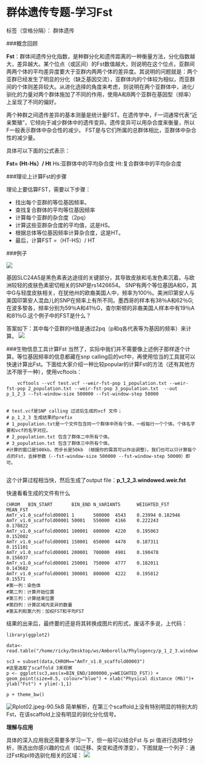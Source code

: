 # 群体遗传专题-学习Fst 
标签（空格分隔）： 群体遗传

###概念回顾

**Fst**：群体间遗传分化指数，是种群分化和遗传距离的一种衡量方法，分化指数越大，差异越大。某个位点（或区间）的Fst数值越大，则说明在这个位点，亚群间两两个体的平均差异度要大于亚群内两两个体的差异度。其说明的问题就是：两个亚群已经发生了明显的分化（缺乏基因交流），亚群体内的个体较为相似，而亚群间的个体则差异较大。从进化选择的角度来考虑，则说明在两个亚群体中，进化/驯化的力量对两个群体施加了不同的作用，使用A和B两个亚群在基因型（频率）上呈现了不同的偏好。




两个种群之间遗传差异的基本测量是统计量FST。在遗传学中，F一词通常代表“近亲繁殖”，它倾向于减少群体中的遗传变异。遗传变异可以用杂合度来衡量，所以F一般表示群体中杂合性的减少。 FST是与它们所属的总群体相比，亚群体中杂合性的减少量。



具体可以下面的公式表示：

**Fst= (Ht-Hs）/ Ht**
Hs:亚群体中的平均杂合度
Ht:复合群体中的平均杂合度

###理论上计算Fst的步骤

理论上要估算FST，需要以下步骤：


 - 找出每个亚群的等位基因频率。
 - 查找复合群体的平均等位基因频率
 - 计算每个亚群的杂合度（2pq）
 - 计算这些亚群杂合度的平均值，这是HS。
 - 根据总体等位基因频率计算杂合度，这是HT。
 - 最后，计算FST =（HT-HS）/ HT

###例子

![][1]


基因SLC24A5是黑色素表达途径的关键部分，其导致皮肤和毛发色素沉着。与欧洲较轻的皮肤色素密切相关的SNP是rs1426654。 SNP有两个等位基因A和G，其中G与轻度皮肤相关，在犹他州的欧裔美国人中，频率为100％。美洲印第安人与美国印第安人混血儿的SNP在频率上有所不同。墨西哥的样本有38％A和62％G;在波多黎各，频率分别为59％A和41％G，查尔斯顿的非裔美国人样本中有19％A和81％G.这个例子中的FST是什么？

答案如下：其中每个亚群的H值是通过2pq（p和q各代表等为基因的频率）来计算。
![][2]

###生物信息工具计算Fst
当然了，实际中我们并不需要像上述例子那样逐个计算。等位基因频率的信息都藏在snp calling后的vcf中，再使用恰当的工具就可以快速计算出Fst。下面给大家介绍一种比较popular的计算Fst的方法（还有其他方法不限于一种），使用vcftools：

```
    vcftools --vcf test.vcf --weir-fst-pop 1_population.txt --weir-fst-pop 2_population.txt --weir-fst-pop 3_population.txt  --out p_1_2_3 --fst-window-size 500000 --fst-window-step 50000


# test.vcf是SNP calling 过滤后生成的vcf 文件；
# p_1_2_3 生成结果的prefix
# 1_population.txt是一个文件包含同一个群体中所有个体，一般每行一个个体。个体名字要和vcf的名字对应。
# 2_population.txt 包含了群体二中所有个体。
# 3_population.txt 包含了群体三中所有个体。
#计算的窗口是500kb，而步长是50kb （根据你的需其可以作出调整）。我们也可以只计算每个点的Fst，去掉参数（--fst-window-size 500000 --fst-window-step 50000）即可。
    
```
这个计算过程相当快，然后生成了output file：**p_1_2_3.windowed.weir.fst**

快速看看生成的文件有什么

```
CHROM   BIN_START       BIN_END N_VARIANTS      WEIGHTED_FST    MEAN_FST
AmTr_v1.0_scaffold00001 1       500000  4543    0.23994 0.182946
AmTr_v1.0_scaffold00001 50001   550000  4166    0.222243        0.170822
AmTr_v1.0_scaffold00001 100001  600000  4220    0.195063        0.152002
AmTr_v1.0_scaffold00001 150001  650000  4478    0.187311        0.151101
AmTr_v1.0_scaffold00001 200001  700000  4901    0.190478        0.156037
AmTr_v1.0_scaffold00001 250001  750000  4777    0.182011        0.143682
AmTr_v1.0_scaffold00001 300001  800000  4222    0.195812        0.15571
#第一列：染色体
#第二列：计算开始位置
#第三列：计算结束位置
#第四列：计算区域内变异的数量
#第五列和第六列：加权FST和平均FST
```

结果的出来后，最终要的还是将其转换成图片的形式，废话不多说，上代码：

```
library(ggplot2)

data<-read.table("/home/ricky/Desktop/ws/Amborella/Phylogency/p_1_2_3.windowed.weir.fst",header=T)

sc3 = subset(data,CHROM=="AmTr_v1.0_scaffold00003")
#这里选取了scaffold 3来观察
p <- ggplot(sc3,aes(x=BIN_END/1000000,y=WEIGHTED_FST)) + geom_point(size=0.5, colour="blue") + xlab("Physical distance (Mb)")+ ylab("Fst") + ylim(-1,1)

p + theme_bw()
```

![Rplot02.jpeg-90.5kB][3]
简单解析，在第三个scaffold上没有特别明显的特别大的Fst，在该scaffold上没有明显的驯化分化信号。


**理解与应用**

具体的深入应用我还需要多学习一下，但一般可以结合Fst 与 pi 值进行选择性分析，筛选出你感兴趣的位点（如迁移、突变和遗传漂变），下图就是一个列子：通过Fst和pi帅选驯化相关的区域：
![][4]


  [1]: http://p0.ifengimg.com/pmop/2017/0515/EB84ED0D2ABBA9CC1D268E1B290E2E09775F0C4F_size24_w374_h281.jpeg
  [2]: http://johnhawks.net/graphics/fst_example_2010.png
  [3]: http://static.zybuluo.com/lakesea/7g1vrw9miw8cdeog5gmomyr3/Rplot02.jpeg
  [4]: http://static.zybuluo.com/lakesea/td1p0gzyictfex9ip3o93i6n/1.PNG